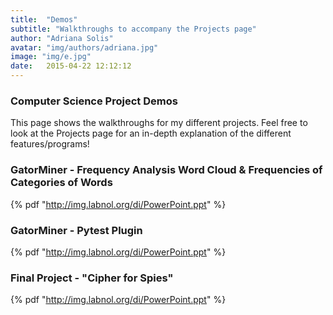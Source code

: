 ```yaml
---
title:  "Demos"
subtitle: "Walkthroughs to accompany the Projects page"
author: "Adriana Solis"
avatar: "img/authors/adriana.jpg"
image: "img/e.jpg"
date:   2015-04-22 12:12:12
---
```


### Computer Science Project Demos

This page shows the walkthroughs for my different projects. Feel free to look at the Projects page for an in-depth explanation of the different features/programs!

### GatorMiner - Frequency Analysis Word Cloud & Frequencies of Categories of Words

{% pdf "http://img.labnol.org/di/PowerPoint.ppt" %}

### GatorMiner - Pytest Plugin

{% pdf "http://img.labnol.org/di/PowerPoint.ppt" %}

### Final Project - "Cipher for Spies"

{% pdf "http://img.labnol.org/di/PowerPoint.ppt" %}
